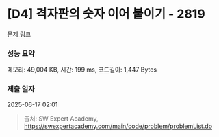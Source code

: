 # [D4] 격자판의 숫자 이어 붙이기 - 2819 

[문제 링크](https://swexpertacademy.com/main/code/problem/problemDetail.do?contestProbId=AV7I5fgqEogDFAXB) 

### 성능 요약

메모리: 49,004 KB, 시간: 199 ms, 코드길이: 1,447 Bytes

### 제출 일자

2025-06-17 02:01



> 출처: SW Expert Academy, https://swexpertacademy.com/main/code/problem/problemList.do